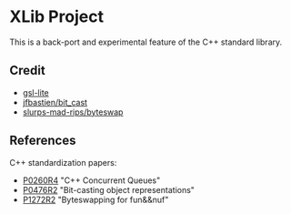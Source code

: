 # XLib Project

This is a back-port and experimental feature of the C++ standard library.

## Credit

- [gsl-lite](https://github.com/gsl-lite/gsl-lite)
- [jfbastien/bit_cast](https://github.com/jfbastien/bit_cast)
- [slurps-mad-rips/byteswap](https://github.com/slurps-mad-rips/byteswap)

## References

C++ standardization papers:

- [P0260R4](https://wg21.link/p0260r4) "C++ Concurrent Queues"
- [P0476R2](https://wg21.link/p0476r2) "Bit-casting object representations"
- [P1272R2](https://wg21.link/p1272r2) "Byteswapping for fun&&nuf"

